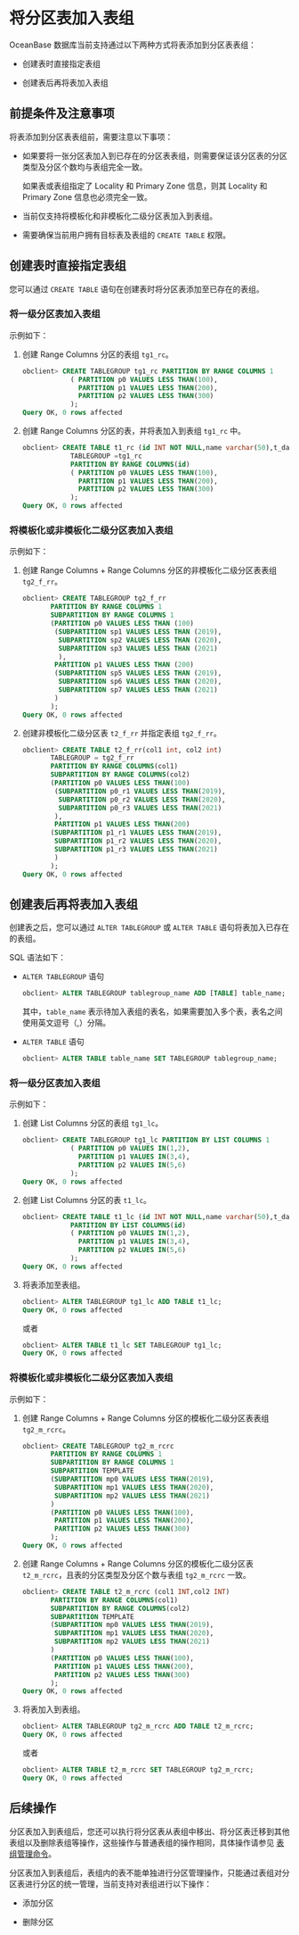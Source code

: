 # 将分区表加入表组

OceanBase 数据库当前支持通过以下两种方式将表添加到分区表表组：

* 创建表时直接指定表组

* 创建表后再将表加入表组

## 前提条件及注意事项

将表添加到分区表表组前，需要注意以下事项：

* 如果要将一张分区表加入到已存在的分区表表组，则需要保证该分区表的分区类型及分区个数均与表组完全一致。

  如果表或表组指定了 Locality 和 Primary Zone 信息，则其 Locality 和 Primary Zone 信息也必须完全一致。
  
* 当前仅支持将模板化和非模板化二级分区表加入到表组。

* 需要确保当前用户拥有目标表及表组的 `CREATE TABLE` 权限。

## 创建表时直接指定表组

您可以通过 `CREATE TABLE` 语句在创建表时将分区表添加至已存在的表组。

### 将一级分区表加入表组

示例如下：

1. 创建 Range Columns 分区的表组 `tg1_rc`。

   ```sql
   obclient> CREATE TABLEGROUP tg1_rc PARTITION BY RANGE COLUMNS 1
               ( PARTITION p0 VALUES LESS THAN(100),
                 PARTITION p1 VALUES LESS THAN(200),
                 PARTITION p2 VALUES LESS THAN(300)
               ); 
   Query OK, 0 rows affected
   ```

2. 创建 Range Columns 分区的表，并将表加入到表组 `tg1_rc` 中。

   ```sql
   obclient> CREATE TABLE t1_rc (id INT NOT NULL,name varchar(50),t_date date NOT NULL) 
               TABLEGROUP =tg1_rc
               PARTITION BY RANGE COLUMNS(id)
               ( PARTITION p0 VALUES LESS THAN(100),
                 PARTITION p1 VALUES LESS THAN(200),
                 PARTITION p2 VALUES LESS THAN(300)
               ); 
   Query OK, 0 rows affected
   ```

### 将模板化或非模板化二级分区表加入表组

示例如下：

1. 创建 Range Columns + Range Columns 分区的非模板化二级分区表表组 `tg2_f_rr`。

   ```sql
   obclient> CREATE TABLEGROUP tg2_f_rr 
          PARTITION BY RANGE COLUMNS 1
          SUBPARTITION BY RANGE COLUMNS 1
          (PARTITION p0 VALUES LESS THAN (100)
           (SUBPARTITION sp1 VALUES LESS THAN (2019),
            SUBPARTITION sp2 VALUES LESS THAN (2020),
            SUBPARTITION sp3 VALUES LESS THAN (2021)
            ),
           PARTITION p1 VALUES LESS THAN (200)
           (SUBPARTITION sp5 VALUES LESS THAN (2019),
            SUBPARTITION sp6 VALUES LESS THAN (2020),
            SUBPARTITION sp7 VALUES LESS THAN (2021)
           )
          );
   Query OK, 0 rows affected
   ```

2. 创建非模板化二级分区表 `t2_f_rr` 并指定表组 `tg2_f_rr`。

   ```sql
   obclient> CREATE TABLE t2_f_rr(col1 int, col2 int)
          TABLEGROUP = tg2_f_rr
          PARTITION BY RANGE COLUMNS(col1)
          SUBPARTITION BY RANGE COLUMNS(col2)
          (PARTITION p0 VALUES LESS THAN(100)
           (SUBPARTITION p0_r1 VALUES LESS THAN(2019),
            SUBPARTITION p0_r2 VALUES LESS THAN(2020),
            SUBPARTITION p0_r3 VALUES LESS THAN(2021)
           ),
           PARTITION p1 VALUES LESS THAN(200)
          (SUBPARTITION p1_r1 VALUES LESS THAN(2019),
           SUBPARTITION p1_r2 VALUES LESS THAN(2020),
           SUBPARTITION p1_r3 VALUES LESS THAN(2021)
           )
          );
   Query OK, 0 rows affected
   ```

## 创建表后再将表加入表组

创建表之后，您可以通过 `ALTER TABLEGROUP` 或 `ALTER TABLE` 语句将表加入已存在的表组。

SQL 语法如下：

* `ALTER TABLEGROUP` 语句

  ```sql
  obclient> ALTER TABLEGROUP tablegroup_name ADD [TABLE] table_name;
  ```

  其中，`table_name` 表示待加入表组的表名，如果需要加入多个表，表名之间使用英文逗号（,）分隔。
  
* `ALTER TABLE` 语句

  ```sql
  obclient> ALTER TABLE table_name SET TABLEGROUP tablegroup_name;
  ```

### 将一级分区表加入表组

示例如下：

1. 创建 List Columns 分区的表组 `tg1_lc`。

   ```sql
   obclient> CREATE TABLEGROUP tg1_lc PARTITION BY LIST COLUMNS 1
               ( PARTITION p0 VALUES IN(1,2),
                 PARTITION p1 VALUES IN(3,4),
                 PARTITION p2 VALUES IN(5,6)
               ); 
   Query OK, 0 rows affected
   ```

2. 创建 List Columns 分区的表 `t1_lc`。

   ```sql
   obclient> CREATE TABLE t1_lc (id INT NOT NULL,name varchar(50),t_date date NOT NULL) 
               PARTITION BY LIST COLUMNS(id)
               ( PARTITION p0 VALUES IN(1,2),
                 PARTITION p1 VALUES IN(3,4),
                 PARTITION p2 VALUES IN(5,6)
               ); 
   Query OK, 0 rows affected
   ```

3. 将表添加至表组。

   ```sql
   obclient> ALTER TABLEGROUP tg1_lc ADD TABLE t1_lc;
   Query OK, 0 rows affected
   ```

   或者

   ```sql
   obclient> ALTER TABLE t1_lc SET TABLEGROUP tg1_lc;
   Query OK, 0 rows affected
   ```

### 将模板化或非模板化二级分区表加入表组

示例如下：

1. 创建 Range Columns + Range Columns 分区的模板化二级分区表表组 `tg2_m_rcrc`。

   ```sql
   obclient> CREATE TABLEGROUP tg2_m_rcrc
          PARTITION BY RANGE COLUMNS 1
          SUBPARTITION BY RANGE COLUMNS 1
          SUBPARTITION TEMPLATE 
          (SUBPARTITION mp0 VALUES LESS THAN(2019),
           SUBPARTITION mp1 VALUES LESS THAN(2020),
           SUBPARTITION mp2 VALUES LESS THAN(2021)
          )
          (PARTITION p0 VALUES LESS THAN(100),
           PARTITION p1 VALUES LESS THAN(200),
           PARTITION p2 VALUES LESS THAN(300)
          ); 
   Query OK, 0 rows affected
   ```

2. 创建 Range Columns + Range Columns 分区的模板化二级分区表 `t2_m_rcrc`，且表的分区类型及分区个数与表组 `tg2_m_rcrc` 一致。

   ```sql
   obclient> CREATE TABLE t2_m_rcrc (col1 INT,col2 INT) 
          PARTITION BY RANGE COLUMNS(col1)
          SUBPARTITION BY RANGE COLUMNS(col2)
          SUBPARTITION TEMPLATE 
          (SUBPARTITION mp0 VALUES LESS THAN(2019),
           SUBPARTITION mp1 VALUES LESS THAN(2020),
           SUBPARTITION mp2 VALUES LESS THAN(2021)
          )
          (PARTITION p0 VALUES LESS THAN(100),
           PARTITION p1 VALUES LESS THAN(200),
           PARTITION p2 VALUES LESS THAN(300)
          ); 
   Query OK, 0 rows affected
   ```

3. 将表加入到表组。

   ```sql
   obclient> ALTER TABLEGROUP tg2_m_rcrc ADD TABLE t2_m_rcrc;
   Query OK, 0 rows affected
   ```

   或者

   ```sql
   obclient> ALTER TABLE t2_m_rcrc SET TABLEGROUP tg2_m_rcrc;
   Query OK, 0 rows affected
   ```

## 后续操作

分区表加入到表组后，您还可以执行将分区表从表组中移出、将分区表迁移到其他表组以及删除表组等操作，这些操作与普通表组的操作相同，具体操作请参见 [表组管理命令](../../../6.database-object-management-1/2.mysql-4/3.manage-a-table-group-2/2.table-group-management-statements-2.md)。

分区表加入到表组后，表组内的表不能单独进行分区管理操作，只能通过表组对分区表进行分区的统一管理，当前支持对表组进行以下操作：

* 添加分区

* 删除分区
